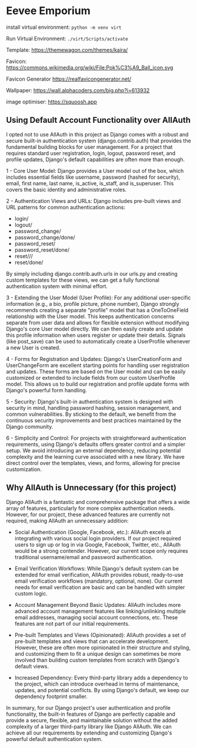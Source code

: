 # Eevee Emporium

install virtual environment:
```python -m venv virt```

Run Virtual Environment:
```./virt/Scripts/activate```

Template:
https://themewagon.com/themes/kaira/

Favicon:
https://commons.wikimedia.org/wiki/File:Pok%C3%A9_Ball_icon.svg

Favicon Generator
https://realfavicongenerator.net/

Wallpaper:
https://wall.alphacoders.com/big.php?i=613932

image optimiser:
https://squoosh.app

## Using Default Account Functionality over AllAuth

I opted not to use AllAuth in this project as Django comes with a robust and secure built-in authentication system (django.contrib.auth) that provides the fundamental building blocks for user management. For a project that requires standard user registration, login, logout, password reset, and profile updates, Django's default capabilities are often more than enough.

1 - Core User Model: Django provides a User model out of the box, which includes essential fields like username, password (hashed for security), email, first name, last name, is_active, is_staff, and is_superuser. This covers the basic identity and administrative roles.

2 - Authentication Views and URLs: Django includes pre-built views and URL patterns for common authentication actions:

- login/
- logout/
- password_change/
- password_change/done/
- password_reset/
- password_reset/done/
- reset/<uidb64>/<token>/
- reset/done/

By simply including django.contrib.auth.urls in our urls.py and creating custom templates for these views, we can get a fully functional authentication system with minimal effort.

3 - Extending the User Model (User Profile): For any additional user-specific information (e.g., a bio, profile picture, phone number), Django strongly recommends creating a separate "profile" model that has a OneToOneField relationship with the User model. This keeps authentication concerns separate from user data and allows for flexible extension without modifying Django's core User model directly. We can then easily create and update this profile information when users register or update their details. Signals (like post_save) can be used to automatically create a UserProfile whenever a new User is created.

4 - Forms for Registration and Updates: Django's UserCreationForm and UserChangeForm are excellent starting points for handling user registration and updates. These forms are based on the User model and can be easily customized or extended to include fields from our custom UserProfile model. This allows us to build our registration and profile update forms with Django's powerful form handling.

5 - Security: Django's built-in authentication system is designed with security in mind, handling password hashing, session management, and common vulnerabilities. By sticking to the default, we benefit from the continuous security improvements and best practices maintained by the Django community.

6 - Simplicity and Control: For projects with straightforward authentication requirements, using Django's defaults offers greater control and a simpler setup. We avoid introducing an external dependency, reducing potential complexity and the learning curve associated with a new library. We have direct control over the templates, views, and forms, allowing for precise customization.

## Why AllAuth is Unnecessary (for this project)

Django AllAuth is a fantastic and comprehensive package that offers a wide array of features, particularly for more complex authentication needs. However, for our project, these advanced features are currently not required, making AllAuth an unnecessary addition:

- Social Authentication (Google, Facebook, etc.): AllAuth excels at integrating with various social login providers. If our project required users to sign up or log in via Google, Facebook, Twitter, etc., AllAuth would be a strong contender. However, our current scope only requires traditional username/email and password authentication.
    
- Email Verification Workflows: While Django's default system can be extended for email verification, AllAuth provides robust, ready-to-use email verification workflows (mandatory, optional, none). Our current needs for email verification are basic and can be handled with simpler custom logic.
    
- Account Management Beyond Basic Updates: AllAuth includes more advanced account management features like linking/unlinking multiple email addresses, managing social account connections, etc. These features are not part of our initial requirements.
    
- Pre-built Templates and Views (Opinionated): AllAuth provides a set of pre-built templates and views that can accelerate development. However, these are often more opinionated in their structure and styling, and customizing them to fit a unique design can sometimes be more involved than building custom templates from scratch with Django's default views.
    
- Increased Dependency: Every third-party library adds a dependency to the project, which can introduce overhead in terms of maintenance, updates, and potential conflicts. By using Django's default, we keep our dependency footprint smaller.

In summary, for our Django project's user authentication and profile functionality, the built-in features of Django are perfectly capable and provide a secure, flexible, and maintainable solution without the added complexity of a larger third-party library like Django AllAuth. We can achieve all our requirements by extending and customizing Django's powerful default authentication system.